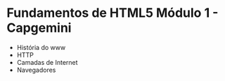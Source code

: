 # Fundamentos de HTML5 Módulo 1 - Capgemini

- História do www
- HTTP
- Camadas de Internet
- Navegadores

